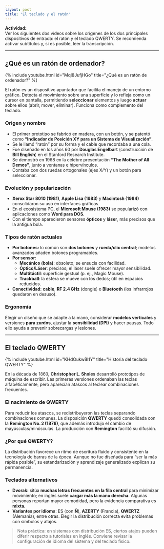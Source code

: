 ```yaml
---
layout: post
title: "El teclado y el ratón"
---
```


**Actividad:**  
Ver los siguientes dos vídeos sobre los orígenes de los dos principales dispositivos de entrada: el ratón y el teclado QWERTY. Se recomienda activar subtítulos y, si es posible, leer la transcripción.

---

## **¿Qué es un ratón de ordenador?**

{% include youtube.html id="Mql8JufjHGo" title="¿Qué es un ratón de ordenador?" %}

El ratón es un dispositivo apuntador que facilita el manejo de un entorno gráfico. Detecta el movimiento sobre una superficie y lo refleja como un cursor en pantalla, permitiendo **seleccionar** elementos y luego **actuar** sobre ellos (abrir, mover, eliminar). Funciona como complemento del teclado.

### **Origen y nombre**

- El primer prototipo se fabricó en madera, con un botón, y se patentó como **“Indicador de Posición XY para un Sistema de Visualización”**.  
- Se le llamó “ratón” por su forma y el cable que recordaba a una cola.  
- Fue diseñado en los años 60 por **Douglas Engelbart** (construcción de **Bill English**) en el Stanford Research Institute.  
- Se demostró en 1968 en la célebre presentación **“The Mother of All Demos”**, junto a ventanas e hipervínculos.  
- Contaba con dos ruedas ortogonales (ejes X/Y) y un botón para seleccionar.

### **Evolución y popularización**

- **Xerox Star 8010 (1981)**, **Apple Lisa (1983)** y **Macintosh (1984)** consolidaron su uso en interfaces gráficas.  
- En el ecosistema PC, el **Microsoft Mouse (1983)** se popularizó con aplicaciones como **Word para DOS**.  
- Con el tiempo aparecieron sensores **ópticos** y **láser**, más precisos que la antigua bola.

### **Tipos de ratón actuales**

- **Por botones:** lo común son **dos botones** y **rueda/clic central**; modelos avanzados añaden botones programables.  
- **Por sensor:**  
  - **Mecánico (bola)**: obsoleto; se ensucia con facilidad.  
  - **Óptico/Láser**: precisos; el láser suele ofrecer mayor sensibilidad.  
  - **Multitáctil**: superficie gestual (p. ej., Magic Mouse).  
  - **Trackball**: la esfera se mueve con los dedos; útil en espacios reducidos.  
- **Conectividad:** **cable**, **RF 2.4 GHz** (dongle) o **Bluetooth** (los infrarrojos quedaron en desuso).

### **Ergonomía**

Elegir un diseño que se adapte a la mano, considerar **modelos verticales** y versiones **para zurdos**, ajustar la **sensibilidad (DPI)** y hacer pausas. Todo ello ayuda a prevenir sobrecargas y lesiones.

---

## **El teclado QWERTY**

{% include youtube.html id="KHdOukwBl1Y" title="Historia del teclado QWERTY" %}

En la década de 1860, **Christopher L. Sholes** desarrolló prototipos de máquina de escribir. Las primeras versiones ordenaban las teclas alfabéticamente, pero aparecían atascos al teclear combinaciones frecuentes.

### **El nacimiento de QWERTY**

Para reducir los atascos, se redistribuyeron las teclas separando combinaciones comunes. La disposición **QWERTY** quedó consolidada con la **Remington No. 2 (1878)**, que además introdujo el cambio de mayúsculas/minúsculas. La producción con **Remington** facilitó su difusión.

### **¿Por qué QWERTY?**

La distribución favorece un ritmo de escritura fluido y consistente en la tecnología de barras de la época. Aunque no fue diseñada para “ser la más rápida posible”, su estandarización y aprendizaje generalizado explican su permanencia.

### **Teclados alternativos**

- **Dvorak**: sitúa **muchas letras frecuentes en la fila central** para minimizar movimiento; en inglés suele **cargar más la mano derecha**. Algunas personas reportan mayor comodidad, pero la evidencia comparativa es **mixta**.  
- **Variantes por idioma**: ES (con **Ñ**), **AZERTY** (Francia), **QWERTZ** (Alemania), entre otras. Elegir la distribución correcta evita problemas con símbolos y atajos.

> Nota práctica: en sistemas con distribución ES, ciertos atajos pueden diferir respecto a tutoriales en inglés. Conviene revisar la configuración de idioma del sistema y del teclado físico.